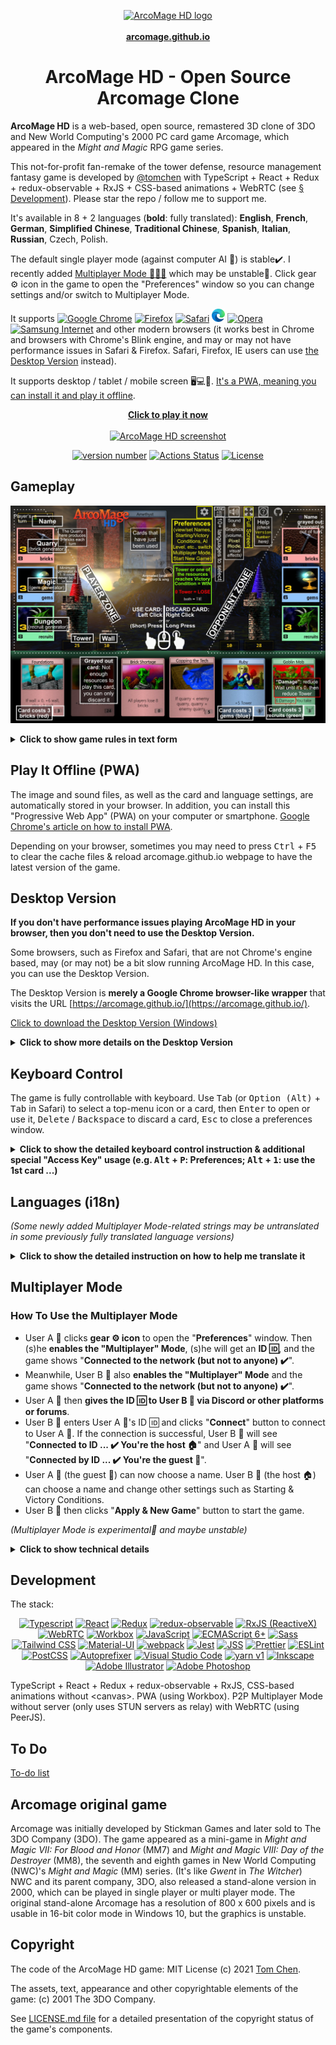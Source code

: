 <p align="center"><a href="https://arcomage.github.io/"><img width="250" src="https://raw.githubusercontent.com/arcomage/arcomage-hd/main/assets/logo/logo.svg" alt="ArcoMage HD logo"><br><br><strong>arcomage.github.io</strong></a></p>

<h1 align="center">ArcoMage HD - Open Source Arcomage Clone</h1>

**ArcoMage HD** is a web-based, open source, remastered 3D clone of 3DO and New World Computing's 2000 PC card game Arcomage, which appeared in the *Might and Magic* RPG game series.

This not-for-profit fan-remake of the tower defense, resource management fantasy game is developed by [@tomchen](https://github.com/tomchen) with TypeScript + React + Redux + redux-observable + RxJS + CSS-based animations + WebRTC (see [§ Development](#development)). Please star the repo / follow me to support me.

It's available in 8 + 2 languages (**bold**: fully translated): **English**, **French**, **German**, **Simplified Chinese**, **Traditional Chinese**, **Spanish**, **Italian**, **Russian**, Czech, Polish.

The default single player mode (against computer AI 🤖) is stable✔️. I recently added [Multiplayer Mode 🧑‍🤝‍🧑](#multiplayer-mode) which may be unstable🧪. Click gear ⚙️ icon in the game to open the "Preferences" window so you can change settings and/or switch to Multiplayer Mode.

It supports <a href="https://www.google.com/chrome/" title="Google Chrome"><img src="https://raw.githubusercontent.com/arcomage/arcomage-hd/main/misc/readme_images/browsers/chrome.svg" alt="Google Chrome" width="21px" height="21px"></a> <a href="https://www.mozilla.org/firefox/browsers/" title="Firefox"><img src="https://raw.githubusercontent.com/arcomage/arcomage-hd/main/misc/readme_images/browsers/firefox.svg" alt="Firefox" width="21px" height="21px"></a> <a href="https://www.apple.com/safari/" title="Safari"><img src="https://raw.githubusercontent.com/arcomage/arcomage-hd/main/misc/readme_images/browsers/safari.svg" alt="Safari" width="21px" height="21px"></a> <a href="https://www.microsoft.com/edge" title="Microsoft Edge"><img src="https://raw.githubusercontent.com/arcomage/arcomage-hd/main/misc/readme_images/browsers/edge.svg" alt="Microsoft Edge" width="21px" height="21px"></a> <a href="https://www.opera.com/" title="Opera"><img src="https://raw.githubusercontent.com/arcomage/arcomage-hd/main/misc/readme_images/browsers/opera.svg" alt="Opera" width="21px" height="21px"></a> <a href="https://www.samsung.com/us/support/owners/app/samsung-internet" title="Samsung Internet"><img src="https://raw.githubusercontent.com/arcomage/arcomage-hd/main/misc/readme_images/browsers/samsung_internet.svg" alt="Samsung Internet" width="21px" height="21px"></a> and other modern browsers (it works best in Chrome and browsers with Chrome's Blink engine, and may or may not have performance issues in Safari & Firefox. Safari, Firefox, IE users can use [the Desktop Version](#desktop-version) instead).

It supports desktop / tablet / mobile screen 🖥️💻📱. [It's a PWA, meaning you can install it and play it offline](#play-it-offline-pwa).

<p align="center"><a href="https://arcomage.github.io/"><strong>Click to play it now</strong><br><br><img src="https://raw.githubusercontent.com/arcomage/arcomage-hd/main/assets/misc/ogimage.jpg" alt="ArcoMage HD screenshot"></a></p>

<p align="center">
<a href="https://github.com/arcomage/arcomage-hd/"><img src="https://img.shields.io/github/package-json/v/arcomage/arcomage-hd" alt="version number"></a>
<a href="https://github.com/arcomage/arcomage-hd/actions/workflows/test.yml"><img src="https://github.com/arcomage/arcomage-hd//workflows/Test/badge.svg" alt="Actions Status"></a>
<a href="https://github.com/arcomage/arcomage-hd/blob/main/LICENSE.md"><img src="https://img.shields.io/badge/license-MIT-brightgreen" alt="License"></a>
</p>

## Gameplay

<p align="center"><img src="https://raw.githubusercontent.com/arcomage/arcomage-hd/main/misc/readme_images/manual.jpg" alt="ArcoMage HD Manual Image"></a></p>

<details><summary><strong>Click to show game rules in text form</strong></summary>

> Victory conditions vary per tavern. Build your tower, destroy your opponent's tower, or collect enough resources before your opponent does.
> 
> Large yellow numbers in column are the productions. This is how many new units of a particular resource you will receive on your next turn. Small black numbers in column are the resources. This is how many units you have available to spend on your current turn.
> 
> Cards: Each have their own cost to play, indicated in a small circle in the lower right corner of the card. The cost will be deducted from your resources according to the color of the card. Left click on a card plays the card. Right click on a card to discard without playing.
> 
> Red represents your Quarry Generator which produces your Brick 🧱 resources, blue represents your Magic Generator which produces Gem 💎 resources, green represents your Dungeon (aka. Zoo) generator which produces Recruit (aka. Beast) 🐲 resources.

</details>

## Play It Offline (PWA)

The image and sound files, as well as the card and language settings, are automatically stored in your browser. In addition, you can install this "Progressive Web App" (PWA) on your computer or smartphone. [Google Chrome's article on how to install PWA](https://support.google.com/chrome/answer/9658361).

Depending on your browser, sometimes you may need to press <kbd>Ctrl</kbd> + <kbd>F5</kbd> to clear the cache files & reload arcomage.github.io webpage to have the latest version of the game.

## Desktop Version

**If you don't have performance issues playing ArcoMage HD in your browser, then you don't need to use the Desktop Version.**

Some browsers, such as Firefox and Safari, that are not Chrome's engine based, may (or may not) be a bit slow running ArcoMage HD. In this case, you can use the Desktop Version.

The Desktop Version is **merely a Google Chrome browser-like wrapper** that visits the URL [https://arcomage.github.io/](https://arcomage.github.io/).

[Click to download the Desktop Version (Windows)](https://github.com/arcomage/arcomage-hd/releases/download/v1.0.0-beta.26/ArcoMage.HD.Setup.1.0.0.7z)

<details><summary><strong>Click to show more details on the Desktop Version</strong></summary>

Browsers based on Chrome's engine (Blink or WebKit) and good for ArcoMage HD (as of 2021):

*(\*: I didn't really test these browsers)*

* Google Chromium
* Google Chrome
* Brave
* Edge
* Opera \*
* Maxthon \*
* Vivaldi \*
* QQ \*
* Sogou \*
* Baidu \*
* WeChat's browser
* Yandex Browser \*
* UC Browser \*
* CM Browser \*
* etc.

Browsers not or partially based on Chrome's engine, and may or may not run ArcoMage HD very well, therefore you can use the Desktop Version:

* Internet Explorer: this old browser, of course, does not work
* Firefox & Safari: you can play the game with these browsers, but they do not have as good performance as Chrome's engine based browsers therefore may be a bit slow, it depends on your CPU / GPU
  * Pale Moon \*

The Desktop Version is not expected to be updated. The Desktop Version's version number is different from ArcoMage HD's. Actually the Desktop Version may stays v1.0.0 forever unless there's really something to update.

The first time you run ArcoMage HD Desktop Version, it downloads all the images and sound files silently. You should wait maybe 1 minute (depending on your Internet speed), before you can cut off Internet and play it completely offline.

If you install both Google Chrome and the Desktop Version, the Desktop Version will have independent storage. Clearing your Google Chrome's stored data will not reset the Desktop Version's settings.

</details>

## Keyboard Control

The game is fully controllable with keyboard. Use <kbd>Tab</kbd> (or <kbd>Option (Alt)</kbd> + <kbd>Tab</kbd> in Safari) to select a top-menu icon or a card, then <kbd>Enter</kbd> to open or use it, <kbd>Delete</kbd> / <kbd>Backspace</kbd> to discard a card, <kbd>Esc</kbd> to close a preferences window.

<details><summary><strong>Click to show the detailed keyboard control instruction & additional special "Access Key" usage (e.g. <kbd>Alt</kbd> + <kbd>P</kbd>: Preferences; <kbd>Alt</kbd> + <kbd>1</kbd>: use the 1st card ...)</strong></summary>

### Top Menu

Use <kbd>Tab</kbd> to select an icon (it's <kbd>Option (Alt)</kbd> + <kbd>Tab</kbd> in Safari), then <kbd>Enter</kbd> to open it. When the window is open, use <kbd>Esc</kbd> to close it.

Or with access key (only for opening a window):

* <kbd>Alt</kbd> + <kbd>P</kbd>: Preferences
* <kbd>Alt</kbd> + <kbd>L</kbd>: Language
* <kbd>Alt</kbd> + <kbd>V</kbd>: Volume
* <kbd>Alt</kbd> + <kbd>T</kbd>: Toggle Fullscreen
* <kbd>Alt</kbd> + <kbd>H</kbd>: Help
* <kbd>Alt</kbd> + <kbd>G</kbd>: GitHub

### Card

Use <kbd>Tab</kbd> to select a card (it's <kbd>Option (Alt)</kbd> + <kbd>Tab</kbd> in Safari), then <kbd>Enter</kbd> to **use** it, or <kbd>Delete</kbd> / <kbd>Backspace</kbd> to **discard** it.

Or with access key (only for using a card):

* <kbd>Alt</kbd> + <kbd>1</kbd>: Use the 1st card
* <kbd>Alt</kbd> + <kbd>2</kbd>: Use the 2nd card
* <kbd>Alt</kbd> + <kbd>3</kbd>: Use the 3rd card
* <kbd>Alt</kbd> + ...: Use the nth card (n <= 9, you can't use 10th or later card with access key)

It could be other key instead of <kbd>Alt</kbd>

[The way to activate the accesskey depends on the browser and its platform](https://developer.mozilla.org/en-US/docs/Web/HTML/Global_attributes/accesskey), it's "<kbd>Alt</kbd> + key" in Chrome Windows/Linux.

</details>

## Languages (i18n)

*(Some newly added Multiplayer Mode-related strings may be untranslated in some previously fully translated language versions)*

<details><summary><strong>Click to show the detailed instruction on how to help me translate it</strong></summary>

### Help me translate it

[Tavern names and location names](https://github.com/arcomage/arcomage-hd/tree/main/src/i18n/taverns) have already been translated by extracting from the original M&M game.

I've [OCR](https://github.com/arcomage/arcomage-hd/tree/main/tools/ocr) (optical character recognition)'d the card names & descriptions in the 5 incomplete languages.

If you speak one of Czech (`cs`), Polish (`pl`) and want to help, please:

#### Translate General Strings

In [src/i18n/main/](https://github.com/arcomage/arcomage-hd/tree/main/src/i18n/main) folder, go to "**\<LANGCODE\>.ts**" file, click <kbd>Raw</kbd> button, then <kbd>Ctrl</kbd> + <kbd>S</kbd> to save the file.

Look at src/i18n/main/[en.ts](https://github.com/arcomage/arcomage-hd/blob/main/src/i18n/main/en.ts) file for the strings in English.

Translate the untranslated lines in "[src/i18n/main/](https://github.com/arcomage/arcomage-hd/tree/main/src/i18n/main)**\<LANGCODE\>.ts**" file, by changing the string on the right. For example, change `'Your Name': 'Your Name',` to `'Your Name': 'Votre nom',`

#### Translate Card Names & Descriptions

In [src/i18n/cards/](https://github.com/arcomage/arcomage-hd/tree/main/src/i18n/cards) folder, go to "**\<LANGCODE\>.ts**" file, click <kbd>Raw</kbd> button, then <kbd>Ctrl</kbd> + <kbd>S</kbd> to save the file.

Look at src/i18n/cards/[en.ts](https://github.com/arcomage/arcomage-hd/blob/main/src/i18n/cards/en.ts) file for the strings in English.

Please also refer to:

* [main_en_fixed.png](https://github.com/arcomage/arcomage-hd/blob/main/tools/img-processing/original/main_en_fixed.png) which is an image that includes all cards with text in English
* The same image but of your language in [tools/ocr/original](https://github.com/arcomage/arcomage-hd/tree/main/tools/ocr/original) folder
* [tools/i18n-temp](https://github.com/arcomage/arcomage-hd/tree/main/tools/i18n-temp)/**cards.\<LANGCODE\>.ts** files are filled with the text I got with OCR (optical character recognition), which could have poor quality, please retranslate it if it's nonsense, or verify and modify it if it's readable

Check and/or translate "[src/i18n/cards/](https://github.com/arcomage/arcomage-hd/tree/main/src/i18n/cards)**<LANGCODE\>.ts**" file:

```
name: '<Translated card name>',
desc: '<Translated card desciption>',
```

#### Send it to me

Create a pull request if you know how to do it, or just give me the translated text on [GitHub](https://github.com/arcomage/arcomage-hd/issues/9), or on [Reddit](https://www.reddit.com/r/MightAndMagic/comments/mhfx30/arcomage_hd_i_made_a_webbased_opensource_clone_of/), or on [celestialheavens forum](https://www.celestialheavens.com/forum/10/17288), or via email.

</details>

## Multiplayer Mode

### How To Use the Multiplayer Mode

* User A 👧 clicks **gear ⚙️ icon** to open the "**Preferences**" window. Then (s)he **enables the "Multiplayer" Mode**, (s)he will get an **ID 🆔**, and the game shows "**Connected to the network (but not to anyone) ✔️**".
* Meanwhile, User B 🧝 also **enables the "Multiplayer" Mode** and the game shows "**Connected to the network (but not to anyone) ✔️**".
* User A 👧 then **gives the ID 🆔 to User B 🧝 via Discord or other platforms or forums**.
* User B 🧝 enters User A 👧's ID 🆔 and clicks "**Connect**" button to connect to User A 👧. If the connection is successful, User B 🧝 will see "**Connected to ID ... ✔️ You're the host 🏠**" and User A 👧 will see "**Connected by ID ... ✔️ You're the guest 💼**".
* User A 👧 (the guest 💼) can now choose a name. User B 🧝 (the host 🏠) can choose a name and change other settings such as Starting & Victory Conditions.
* User B 🧝 then clicks "**Apply & New Game**" button to start the game.

*(Multiplayer Mode is experimental🧪 and maybe unstable)*

<details><summary><strong>Click to show technical details</strong></summary>

### Technical

In Multiplayer Mode, you are connected directly to your opponent (Peer to Peer, P2P) without server. However, we still need a free public relay server. Once we use the ID assigned by the relay server to connect to each other, we are connected directly and don't need the server any more.

The game operates no servers at all, therefore it does not have a server that stores a "list of players online" so you can choose your opponent more easily. You have to instead give your ID to your opponent via Discord or other platforms.

The relay servers used here are free STUN servers set up by Google and others.

[WebRTC (Web Real-Time Communication)](https://developer.mozilla.org/en-US/docs/Web/API/WebRTC_API) is used for the Peer to Peer communication.

</details>

## Development

The stack:

<p align="center">
<a href="https://www.typescriptlang.org/" title="Typescript"><img src="https://raw.githubusercontent.com/arcomage/arcomage-hd/main/misc/readme_images/stack/typescript-icon.svg" alt="Typescript" width="21px" height="21px"></a>
<a href="https://reactjs.org/" title="React"><img src="https://raw.githubusercontent.com/arcomage/arcomage-hd/main/misc/readme_images/stack/react.svg" alt="React" width="21px" height="21px"></a>
<a href="https://redux.js.org/" title="Redux"><img src="https://raw.githubusercontent.com/arcomage/arcomage-hd/main/misc/readme_images/stack/redux.svg" alt="Redux" width="21px" height="21px"></a>
<a href="https://github.com/redux-observable/redux-observable" title="redux-observable"><img src="https://raw.githubusercontent.com/arcomage/arcomage-hd/main/misc/readme_images/stack/redux-observable.svg" alt="redux-observable" width="21px" height="21px"></a>
<a href="https://rxjs-dev.firebaseapp.com/" title="RxJS (ReactiveX)"><img src="https://raw.githubusercontent.com/arcomage/arcomage-hd/main/misc/readme_images/stack/reactivex.svg" alt="RxJS (ReactiveX)" width="21px" height="21px"></a>
<a href="https://webrtc.org/" title="WebRTC"><img src="https://raw.githubusercontent.com/arcomage/arcomage-hd/main/misc/readme_images/stack/webrtc.svg" alt="WebRTC" width="21px" height="21px"></a>
<a href="https://developers.google.com/web/tools/workbox" title="Workbox"><img src="https://raw.githubusercontent.com/arcomage/arcomage-hd/main/misc/readme_images/stack/workbox-icon.svg" alt="Workbox" width="21px" height="21px"></a>
<a href="https://developer.mozilla.org/en-US/docs/Web/JavaScript" title="JavaScript"><img src="https://raw.githubusercontent.com/arcomage/arcomage-hd/main/misc/readme_images/stack/javascript.svg" alt="JavaScript" width="21px" height="21px"></a>
<a href="https://tc39.es/ecma262/" title="ECMAScript 6+"><img src="https://raw.githubusercontent.com/arcomage/arcomage-hd/main/misc/readme_images/stack/es6.svg" alt="ECMAScript 6+" width="21px" height="21px"></a>
<a href="https://sass-lang.com/" title="Sass"><img src="https://raw.githubusercontent.com/arcomage/arcomage-hd/main/misc/readme_images/stack/sass.svg" alt="Sass" width="21px" height="21px"></a>
<a href="https://tailwindcss.com/" title="Tailwind CSS"><img src="https://raw.githubusercontent.com/arcomage/arcomage-hd/main/misc/readme_images/stack/tailwindcss-icon.svg" alt="Tailwind CSS" width="21px" height="21px"></a>
<a href="https://material-ui.com/" title="Material-UI"><img src="https://raw.githubusercontent.com/arcomage/arcomage-hd/main/misc/readme_images/stack/material-ui.svg" alt="Material-UI" width="21px" height="21px"></a>
<a href="https://webpack.js.org/" title="webpack"><img src="https://raw.githubusercontent.com/arcomage/arcomage-hd/main/misc/readme_images/stack/webpack.svg" alt="webpack" width="21px" height="21px"></a>
<a href="https://jestjs.io/" title="Jest"><img src="https://raw.githubusercontent.com/arcomage/arcomage-hd/main/misc/readme_images/stack/jest.svg" alt="Jest" width="21px" height="21px"></a>
<a href="https://cssinjs.org/" title="JSS"><img src="https://raw.githubusercontent.com/arcomage/arcomage-hd/main/misc/readme_images/stack/jss.svg" alt="JSS" width="21px" height="21px"></a>
<a href="https://prettier.io/" title="Prettier"><img src="https://raw.githubusercontent.com/arcomage/arcomage-hd/main/misc/readme_images/stack/prettier.svg" alt="Prettier" width="21px" height="21px"></a>
<a href="https://eslint.org/" title="ESLint"><img src="https://raw.githubusercontent.com/arcomage/arcomage-hd/main/misc/readme_images/stack/eslint.svg" alt="ESLint" width="21px" height="21px"></a>
<a href="https://github.com/postcss/postcss" title="PostCSS"><img src="https://raw.githubusercontent.com/arcomage/arcomage-hd/main/misc/readme_images/stack/postcss.svg" alt="PostCSS" width="21px" height="21px"></a>
<a href="https://github.com/postcss/autoprefixer" title="Autoprefixer"><img src="https://raw.githubusercontent.com/arcomage/arcomage-hd/main/misc/readme_images/stack/autoprefixer.svg" alt="Autoprefixer" width="21px" height="21px"></a>
<a href="https://code.visualstudio.com/" title="Visual Studio Code"><img src="https://raw.githubusercontent.com/arcomage/arcomage-hd/main/misc/readme_images/stack/visual-studio-code.svg" alt="Visual Studio Code" width="21px" height="21px"></a>
<a href="https://yarnpkg.com/" title="yarn v1"><img src="https://raw.githubusercontent.com/arcomage/arcomage-hd/main/misc/readme_images/stack/yarn.svg" alt="yarn v1" width="21px" height="21px"></a>
<a href="https://inkscape.org/" title="Inkscape"><img src="https://raw.githubusercontent.com/arcomage/arcomage-hd/main/misc/readme_images/stack/inkscape.svg" alt="Inkscape" width="21px" height="21px"></a>
<a href="https://www.adobe.com/products/illustrator.html" title="Adobe Illustrator"><img src="https://raw.githubusercontent.com/arcomage/arcomage-hd/main/misc/readme_images/stack/adobe-illustrator.svg" alt="Adobe Illustrator" width="21px" height="21px"></a>
<a href="https://www.adobe.com/products/photoshop.html" title="Adobe Photoshop"><img src="https://raw.githubusercontent.com/arcomage/arcomage-hd/main/misc/readme_images/stack/adobe-photoshop.svg" alt="Adobe Photoshop" width="21px" height="21px"></a>
</p>

TypeScript + React + Redux + redux-observable + RxJS, CSS-based animations without \<canvas\>. PWA (using Workbox). P2P Multiplayer Mode without server (only uses STUN servers as relay) with WebRTC (using PeerJS).

## To Do

[To-do list](https://github.com/arcomage/arcomage-hd/projects/1)

## Arcomage original game

Arcomage was initially developed by Stickman Games and later sold to The 3DO Company (3DO). The game appeared as a mini-game in *Might and Magic VII: For Blood and Honor* (MM7) and *Might and Magic VIII: Day of the Destroyer* (MM8), the seventh and eighth games in New World Computing (NWC)'s *Might and Magic* (MM) series. (It's like *Gwent* in *The Witcher*) NWC and its parent company, 3DO, also released a stand-alone version in 2000, which can be played in single player or multi player mode. The original stand-alone Arcomage has a resolution of 800 x 600 pixels and is usable in 16-bit color mode in Windows 10, but the graphics is unstable.

## Copyright

The code of the ArcoMage HD game: MIT License (c) 2021 [Tom Chen](https://github.com/tomchen).

The assets, text, appearance and other copyrightable elements of the game: (c) 2001 The 3DO Company.

See [LICENSE.md file](LICENSE.md) for a detailed presentation of the copyright status of the game's components.

